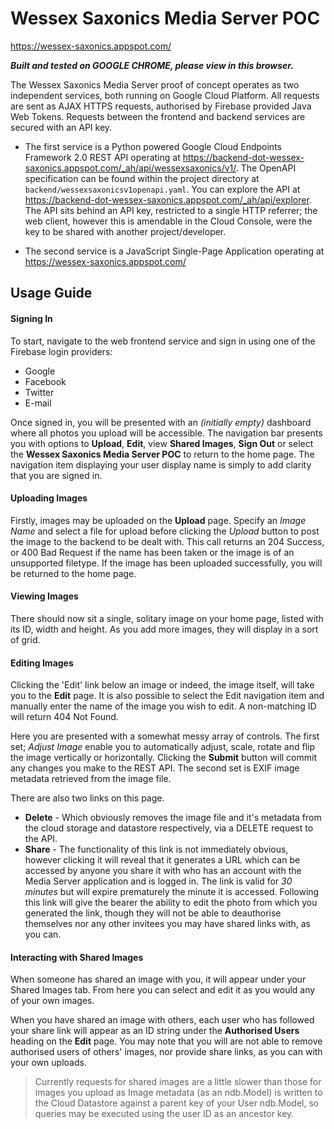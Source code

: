 # Wessex Saxonics Media Server POC

https://wessex-saxonics.appspot.com/

***Built and tested on GOOGLE CHROME, please view in this browser.***

The Wessex Saxonics Media Server proof of concept operates as two independent services, both running on Google Cloud Platform. All requests are sent as AJAX HTTPS requests, authorised by Firebase provided Java Web Tokens. Requests between the frontend and backend services are secured with an API key.

- The first service is a Python powered Google Cloud Endpoints Framework 2.0 REST API operating at https://backend-dot-wessex-saxonics.appspot.com/_ah/api/wessexsaxonics/v1/. The OpenAPI specification can be found within the project directory at `backend/wessexsaxonicsv1openapi.yaml`. You can explore the API at https://backend-dot-wessex-saxonics.appspot.com/_ah/api/explorer. The API sits behind an API key, restricted to a single HTTP referrer; the web client, however this is amendable in the Cloud Console, were the key to be shared with another project/developer. 

- The second service is a JavaScript Single-Page Application operating at https://wessex-saxonics.appspot.com/

## Usage Guide
#### Signing In
To start, navigate to the web frontend service and sign in using one of the Firebase login providers:

  - Google
  - Facebook
  - Twitter
  - E-mail

Once signed in, you will be presented with an *(initially empty)* dashboard where all photos you upload will be accessible. The navigation bar presents you with options to **Upload**, **Edit**, view **Shared Images**, **Sign Out** or select the **Wessex Saxonics Media Server POC** to return to the home page. The navigation item displaying your user display name is simply to add clarity that you are signed in.

#### Uploading Images
Firstly, images may be uploaded on the **Upload** page. Specify an *Image Name* and select a file for upload before clicking the *Upload* button to post the image to the backend to be dealt with. This call returns an 204 Success, or 400 Bad Request if the name has been taken or the image is of an unsupported filetype. If the image has been uploaded successfully, you will be returned to the home page. 

#### Viewing Images
There should now sit a single, solitary image on your home page, listed with its ID, width and height. As you add more images, they will display in a sort of grid.

#### Editing Images
Clicking the 'Edit' link below an image or indeed, the image itself, will take you to the **Edit** page. It is also possible to select the Edit navigation item and manually enter the name of the image you wish to edit. A non-matching ID will return 404 Not Found.

Here you are presented with a somewhat messy array of controls. The first set; *Adjust Image* enable you to automatically adjust, scale, rotate and flip the image vertically or horizontally. Clicking the **Submit** button will commit any changes you make to the REST API. The second set is EXIF image metadata retrieved from the image file.

There are also two links on this page.
- **Delete** - Which obviously removes the image file and it's metadata from the cloud storage and datastore respectively, via a DELETE request to the API.
- **Share** - The functionality of this link is not immediately obvious, however clicking it will reveal that it generates a URL which can be accessed by anyone you share it with who has an account with the Media Server application and is logged in. The link is valid for *30 minutes* but will expire prematurely the minute it is accessed. Following this link will give the bearer the ability to edit the photo from which you generated the link, though they will not be able to deauthorise themselves nor any other invitees you may have shared links with, as you can. 

#### Interacting with Shared Images
When someone has shared an image with you, it will appear under your Shared Images tab. From here you can select and edit it as you would any of your own images.

When you have shared an image with others, each user who has followed your share link will appear as an ID string under the **Authorised Users** heading on the **Edit** page. You may note that you will are not able to remove authorised users of others' images, nor provide share links, as you can with your own uploads.

> Currently requests for shared images are a little slower than those for images you upload as Image metadata (as an ndb.Model) is written to the Cloud Datastore against a parent key of your User ndb.Model, so queries may be executed using the user ID as an ancestor key.
